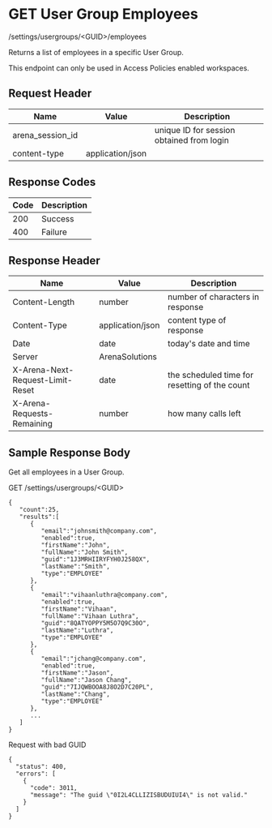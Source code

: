 # GET User Group Employees


/settings/usergroups/&lt;GUID&gt;/employees

Returns a list of employees in a specific User Group.

This endpoint can only be used in Access Policies enabled workspaces.

## Request Header

| Name<br> | Value<br> | Description<br> |
|  --- |  --- |  --- | 
| arena_session_id<br> |   | unique ID for session obtained from login<br> |
| content\-type<br> | application/json<br> |   |

## Response Codes

| Code<br> | Description<br> |
|  --- |  --- | 
| 200<br> | Success<br> |
| 400<br> | Failure<br> |

## Response Header

| Name<br> | Value<br> | Description<br> |
|  --- |  --- |  --- | 
| Content\-Length<br> | number<br> | number of characters in response<br> |
| Content\-Type<br> | application/json<br> | content type of response<br> |
| Date<br> | date<br> | today's date and time<br> |
| Server<br> | ArenaSolutions<br> |   |
| X\-Arena\-Next\-Request\-Limit\-Reset<br> | date<br> | the scheduled time for resetting of the count<br> |
| X\-Arena\-Requests\-Remaining<br> | number<br> | how many calls left<br> |

## Sample Response Body
Get all employees in a User Group.



GET /settings/usergroups/&lt;GUID&gt;

```
{  
   "count":25,
   "results":[  
      {  
         "email":"johnsmith@company.com",
         "enabled":true,
         "firstName":"John",
         "fullName":"John Smith",
         "guid":"1J3MRHIIRYFYH0J258QX",
         "lastName":"Smith",
         "type":"EMPLOYEE"
      },
      {  
         "email":"vihaanluthra@company.com",
         "enabled":true,
         "firstName":"Vihaan",
         "fullName":"Vihaan Luthra",
         "guid":"8QATYOPPY5M5O7Q9C30O",
         "lastName":"Luthra",
         "type":"EMPLOYEE"
      },
      {  
         "email":"jchang@company.com",
         "enabled":true,
         "firstName":"Jason",
         "fullName":"Jason Chang",
         "guid":"7IJQWBOOA8J8O2D7C20PL",
         "lastName":"Chang",
         "type":"EMPLOYEE"
      },
      ...
   ]
}

```
Request with bad GUID

```
{
  "status": 400,
  "errors": [
    {
      "code": 3011,
      "message": "The guid \"0I2L4CLLIZISBUDUIUI4\" is not valid."
    }
  ]
}
```
